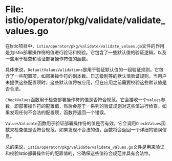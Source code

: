 # File: istio/operator/pkg/validate/validate_values.go

在Istio项目中，`istio/operator/pkg/validate/validate_values.go`文件的作用是为Istio部署操作符的值进行验证和校验。它包含了一些默认值的验证逻辑，以及一些用于检查和验证部署操作符值的函数。

具体来说，`DefaultValuesValidations`是用于验证默认值的一组验证规则。它包含了一些配置项，如部署操作符的副本数、日志级别等的默认值验证规则。当用户未提供这些配置项时，这些默认值将被应用，但在应用之前需要校验这些默认值是否合法。

`CheckValues`函数用于检查部署操作符的值是否符合规范。它会接收一个`values`参数，即部署操作符的配置值，然后会基于一系列的验证规则对这些值进行检查。如果发现任何不合法的配置项，函数将返回一个错误。

`ValuesValidate`函数用于验证部署操作符的值是否有效。它会调用`CheckValues`函数来检查值是否符合规范，如果发现不合法的值，函数将会返回一个详细的错误信息。

总的来说，`istio/operator/pkg/validate/validate_values.go`文件是用来验证和校验Istio部署操作符的配置值的，它确保这些值符合规范并具有合法性。

